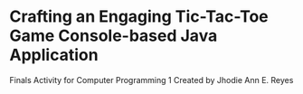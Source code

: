 # Crafting an Engaging Tic-Tac-Toe Game Console-based Java Application
Finals Activity for Computer Programming 1
Created by Jhodie Ann E. Reyes
